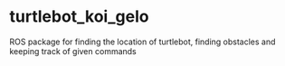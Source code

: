 # turtlebot_koi_gelo
ROS package for finding the location of turtlebot, finding obstacles and keeping track of given commands
